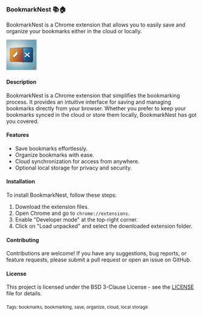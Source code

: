 ### BookmarkNest 📚🏠

BookmarkNest is a Chrome extension that allows you to easily save and organize your bookmarks either in the cloud or locally.

<img src="images/logo.png" alt="Logo" width="80">

<!-- 
<sub>

You can try out the extension on the [Chrome Web Store](https://chromewebstore.google.com/detail/bookmarknest_extension_id?hl=en&authuser=1).
<br>

</sub>

[![Chrome Web Store](https://img.shields.io/chrome-web-store/v/bookmarknest_extension_id.svg?style=flat-square&label=Chrome%20Web%20Store&logo=google-chrome&logoColor=white)](https://chromewebstore.google.com/detail/bookmarknest_extension_id?hl=en&authuser=1)
-->

#### Description

BookmarkNest is a Chrome extension that simplifies the bookmarking process. It provides an intuitive interface for saving and managing bookmarks directly from your browser. Whether you prefer to keep your bookmarks synced in the cloud or store them locally, BookmarkNest has got you covered.

#### Features

- Save bookmarks effortlessly.
- Organize bookmarks with ease.
- Cloud synchronization for access from anywhere.
- Optional local storage for privacy and security.

#### Installation

To install BookmarkNest, follow these steps:
1. Download the extension files.
2. Open Chrome and go to `chrome://extensions`.
3. Enable "Developer mode" at the top-right corner.
4. Click on "Load unpacked" and select the downloaded extension folder.

#### Contributing

Contributions are welcome! If you have any suggestions, bug reports, or feature requests, please submit a pull request or open an issue on GitHub.

#### License

This project is licensed under the BSD 3-Clause License - see the [LICENSE](LICENSE) file for details.

<sub>
Tags: bookmarks, bookmarking, save, organize, cloud, local storage
</sub>
